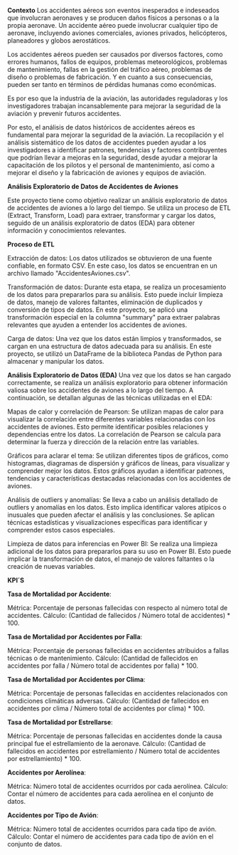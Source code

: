 **Contexto**
Los accidentes aéreos son eventos inesperados e indeseados que involucran aeronaves y se producen daños físicos a personas o a la propia aeronave. Un accidente aéreo puede involucrar cualquier tipo de aeronave, incluyendo aviones comerciales, aviones privados, helicópteros, planeadores y globos aerostáticos.

Los accidentes aéreos pueden ser causados por diversos factores, como errores humanos, fallos de equipos, problemas meteorológicos, problemas de mantenimiento, fallas en la gestión del tráfico aéreo, problemas de diseño o problemas de fabricación. Y en cuanto a sus consecuencias, pueden ser tanto en términos de pérdidas humanas como económicas.

Es por eso que la industria de la aviación, las autoridades reguladoras y los investigadores trabajan incansablemente para mejorar la seguridad de la aviación y prevenir futuros accidentes.

Por esto, el análisis de datos históricos de accidentes aéreos es fundamental para mejorar la seguridad de la aviación. La recopilación y el análisis sistemático de los datos de accidentes pueden ayudar a los investigadores a identificar patrones, tendencias y factores contribuyentes que podrían llevar a mejoras en la seguridad, desde ayudar a mejorar la capacitación de los pilotos y el personal de mantenimiento, así como a mejorar el diseño y la fabricación de aviones y equipos de aviación.


**Análisis Exploratorio de Datos de Accidentes de Aviones**

Este proyecto tiene como objetivo realizar un análisis exploratorio de datos de accidentes de aviones a lo largo del tiempo. Se utiliza un proceso de ETL (Extract, Transform, Load) para extraer, transformar y cargar los datos, seguido de un análisis exploratorio de datos (EDA) para obtener información y conocimientos relevantes.

**Proceso de ETL**

Extracción de datos: Los datos utilizados se obtuvieron de una fuente confiable, en formato CSV. En este caso, los datos se encuentran en un archivo llamado "AccidentesAviones.csv".

Transformación de datos: Durante esta etapa, se realiza un procesamiento de los datos para prepararlos para su análisis. Esto puede incluir limpieza de datos, manejo de valores faltantes, eliminación de duplicados y conversión de tipos de datos. En este proyecto, se aplicó una transformación especial en la columna "summary" para extraer palabras relevantes que ayuden a entender los accidentes de aviones.

Carga de datos: Una vez que los datos están limpios y transformados, se cargan en una estructura de datos adecuada para su análisis. En este proyecto, se utilizó un DataFrame de la biblioteca Pandas de Python para almacenar y manipular los datos.

**Análisis Exploratorio de Datos (EDA)**
Una vez que los datos se han cargado correctamente, se realiza un análisis exploratorio para obtener información valiosa sobre los accidentes de aviones a lo largo del tiempo. A continuación, se detallan algunas de las técnicas utilizadas en el EDA:

Mapas de calor y correlación de Pearson: Se utilizan mapas de calor para visualizar la correlación entre diferentes variables relacionadas con los accidentes de aviones. Esto permite identificar posibles relaciones y dependencias entre los datos. La correlación de Pearson se calcula para determinar la fuerza y dirección de la relación entre las variables.

Gráficos para aclarar el tema: Se utilizan diferentes tipos de gráficos, como histogramas, diagramas de dispersión y gráficos de líneas, para visualizar y comprender mejor los datos. Estos gráficos ayudan a identificar patrones, tendencias y características destacadas relacionadas con los accidentes de aviones.

Análisis de outliers y anomalías: Se lleva a cabo un análisis detallado de outliers y anomalías en los datos. Esto implica identificar valores atípicos o inusuales que pueden afectar el análisis y las conclusiones. Se aplican técnicas estadísticas y visualizaciones específicas para identificar y comprender estos casos especiales.

Limpieza de datos para inferencias en Power BI: Se realiza una limpieza adicional de los datos para prepararlos para su uso en Power BI. Esto puede implicar la transformación de datos, el manejo de valores faltantes o la creación de nuevas variables.


**KPI´S**

**Tasa de Mortalidad por Accidente**:

Métrica: Porcentaje de personas fallecidas con respecto al número total de accidentes.
Cálculo: (Cantidad de fallecidos / Número total de accidentes) * 100.

**Tasa de Mortalidad por Accidentes por Falla**:

Métrica: Porcentaje de personas fallecidas en accidentes atribuidos a fallas técnicas o de mantenimiento.
Cálculo: (Cantidad de fallecidos en accidentes por falla / Número total de accidentes por falla) * 100.

**Tasa de Mortalidad por Accidentes por Clima**:

Métrica: Porcentaje de personas fallecidas en accidentes relacionados con condiciones climáticas adversas.
Cálculo: (Cantidad de fallecidos en accidentes por clima / Número total de accidentes por clima) * 100.

**Tasa de Mortalidad por Estrellarse**:

Métrica: Porcentaje de personas fallecidas en accidentes donde la causa principal fue el estrellamiento de la aeronave.
Cálculo: (Cantidad de fallecidos en accidentes por estrellamiento / Número total de accidentes por estrellamiento) * 100.

 **Accidentes por Aerolínea**:

Métrica: Número total de accidentes ocurridos por cada aerolínea.
Cálculo: Contar el número de accidentes para cada aerolínea en el conjunto de datos.

 **Accidentes por Tipo de Avión**:

Métrica: Número total de accidentes ocurridos para cada tipo de avión.
Cálculo: Contar el número de accidentes para cada tipo de avión en el conjunto de datos.
